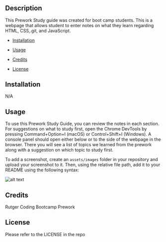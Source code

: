 # <Prework Study Guide Webpage>

## Description

This Prework Study guide was created for boot camp students. This is a webpage that allows student to enter notes on what they learn regarding HTML, CSS,.git, and JavaScript.

- [Installation](#installation)
 
- [Usage](#usage)

- [Credits](#credits)

- [License](#license)

## Installation

N/A

## Usage

To use this Prework Study Guide, you can review the notes in each section. For suggestions on what to study first, open the Chrome DevTools by pressing Command+Option+I (macOS) or Control+Shift+I (Windows). A console panel should open either below or to the side of the webpage in the browser. There you will see a list of topics we learned from the prework along with a suggestion on which topic to study first.

To add a screenshot, create an `assets/images` folder in your repository and upload your screenshot to it. Then, using the relative file path, add it to your README using the following syntax:

![alt text](assets/images/screenshot.png)

## Credits

Rutger Coding Bootcamp Prework

## License

Please refer to the LICENSE in the repo